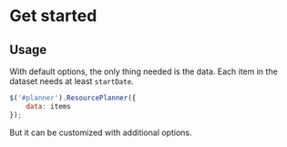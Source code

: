 # Get started

## Usage
With default options, the only thing needed is the data. Each item in the dataset needs at least `startDate`.
```js
$('#planner').ResourcePlanner({
    data: items
});
```
But it can be customized with additional options.

